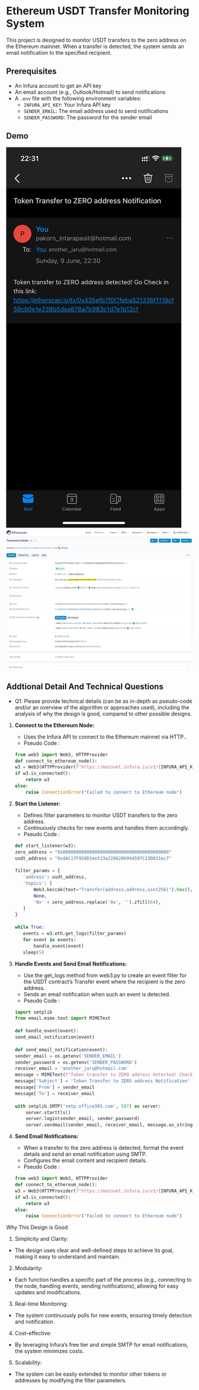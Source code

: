 # Ethereum USDT Transfer Monitoring System

This project is designed to monitor USDT transfers to the zero address on the Ethereum mainnet. When a transfer is detected, the system sends an email notification to the specified recipient.

## Prerequisites

- An Infura account to get an API key
- An email account (e.g., Outlook/Hotmail) to send notifications
- A `.env` file with the following environment variables:
  - `INFURA_API_KEY`: Your Infura API key
  - `SENDER_EMAIL`: The email address used to send notifications
  - `SENDER_PASSWORD`: The password for the sender email




## Demo

![Demo Screenshot1](./pic/441562154_446211551452050_7123654244043631869_n.jpg)  ![Demo Screenshot2](./pic/Screenshot%202024-06-09%20223513.jpg)


## Addtional Detail  And Technical Questions
- Q1: Please provide technical details (can be as in-depth as pseudo-code and/or an overview of the algorithm or approaches used), including the analysis of why the design is good, compared to other possible designs.

1. **Connect to the Ethereum Node:**
    - Uses the Infura API to connect to the Ethereum mainnet via HTTP..
    - Pseudo Code :
    ```python
    from web3 import Web3, HTTPProvider
    def connect_to_ethereum_node():
    w3 = Web3(HTTPProvider(f"https://mainnet.infura.io/v3/{INFURA_API_KEY}"))
    if w3.is_connected():
        return w3
    else:
        raise ConnectionError("Failed to connect to Ethereum node")
     ```

2. **Start the Listener:**
    - Defines filter parameters to monitor USDT transfers to the zero address.
    - Continuously checks for new events and handles them accordingly.
    - Pseudo Code : 
     ```python
    def start_listener(w3):
    zero_address = "0x0000000000000000000000000000000000000000"
    usdt_address = "0xdAC17F958D2ee523a2206206994597C13D831ec7"

    filter_params = {
        'address': usdt_address,
        'topics': [
            Web3.keccak(text="Transfer(address,address,uint256)").hex(),
            None,
            '0x' + zero_address.replace('0x', '').zfill(64),
        ]
    }

    while True:
        events = w3.eth.get_logs(filter_params)
        for event in events:
            handle_event(event)
        sleep(5)
    ```
3. **Handle Events and Send Email Notifications:**
    - Use the get_logs method from web3.py to create an event filter for the USDT contract’s Transfer event where the recipient is the zero address.
    - Sends an email notification when such an event is detected.
    - Pseudo Code :
    ```python
    import smtplib
    from email.mime.text import MIMEText

    def handle_event(event):
    send_email_notification(event)

    def send_email_notification(event):
    sender_email = os.getenv('SENDER_EMAIL')
    sender_password = os.getenv('SENDER_PASSWORD')
    receiver_email = 'another_jaru@hotmail.com'
    message = MIMEText(f"Token transfer to ZERO address detected! Check the link: https://etherscan.io/tx/{event['transactionHash'].hex()}")
    message['Subject'] = 'Token Transfer to ZERO address Notification'
    message['From'] = sender_email
    message['To'] = receiver_email

    with smtplib.SMTP('smtp.office365.com', 587) as server:
        server.starttls()
        server.login(sender_email, sender_password)
        server.sendmail(sender_email, receiver_email, message.as_string())

     ```

4. **Send Email Notifications:**
    - When a transfer to the zero address is detected, format the event details and send an email notification using SMTP.
    - Configures the email content and recipient details.
    - Pseudo Code :
    ```python
    from web3 import Web3, HTTPProvider
    def connect_to_ethereum_node():
    w3 = Web3(HTTPProvider(f"https://mainnet.infura.io/v3/{INFURA_API_KEY}"))
    if w3.is_connected():
        return w3
    else:
        raise ConnectionError("Failed to connect to Ethereum node")
     ```
Why This Design is Good
1. Simplicity and Clarity:
- The design uses clear and well-defined steps to achieve its goal, making it easy to understand and maintain.
2. Modularity:
- Each function handles a specific part of the process (e.g., connecting to the node, handling events, sending notifications), allowing for easy updates and modifications.
3. Real-time Monitoring:
- The system continuously polls for new events, ensuring timely detection and notification.
4. Cost-effective:
- By leveraging Infura’s free tier and simple SMTP for email notifications, the system minimizes costs.
5. Scalability:
- The system can be easily extended to monitor other tokens or addresses by modifying the filter parameters.


